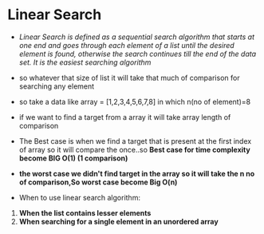 # Linear Search

- *Linear Search is defined as a sequential search algorithm that starts at one end and goes through each element of a list until the desired element is found, otherwise the search continues till the end of the data set. It is the easiest searching algorithm*
- so whatever that size of list it will take that much of comparison  for searching any element
- so take a data like array = [1,2,3,4,5,6,7,8] in which n(no of element)=8
- if we want to find a target from a array it will take array length of comparison
- The Best case is when we find a target that is present at the first index of array so it will compare the once..so **Best case for time complexity become BIG O(1) (1 comparison)**
- **the worst case we didn't find target in the array so it will take the n no of comparison,So worst case become Big O(n)**

- When to use linear search algorithm:
1. **When the list contains lesser elements**
2.  **When searching for a single element in an unordered array**
